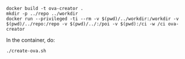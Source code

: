 
```
docker build -t ova-creator .
mkdir -p ../repo ../workdir
docker run --privileged -ti --rm -v $(pwd)/../workdir:/workdir -v $(pwd)/../repo:/repo -v $(pwd)/../:/poi -v $(pwd):/ci -w /ci ova-creator
```

In the container, do:
```
./create-ova.sh
```
